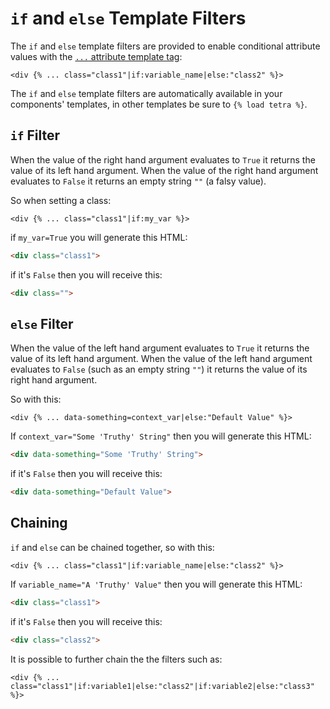 # `if` and `else` Template Filters

The `if` and `else` template filters are provided to enable conditional attribute values with the [`...` attribute template tag](attribute-tag):

``` django
<div {% ... class="class1"|if:variable_name|else:"class2" %}>
```

The `if` and `else` template filters are automatically available in your components' templates, in other templates be sure to `{% load tetra %}`.

## `if` Filter

When the value of the right hand argument evaluates to `True` it returns the value of its left hand argument. When the value of the right hand argument evaluates to `False` it returns an empty string `""` (a falsy value).

So when setting a class:

``` django
<div {% ... class="class1"|if:my_var %}>
```

if `my_var=True` you will generate this HTML:

``` html
<div class="class1">
```

if it's `False` then you will receive this:

``` html
<div class="">
```

## `else` Filter

When the value of the left hand argument evaluates to `True` it returns the value of its left hand argument. When the value of the left hand argument evaluates to `False` (such as an empty string `""`) it returns the value of its right hand argument.

So with this:

``` django
<div {% ... data-something=context_var|else:"Default Value" %}>
```

If `context_var="Some 'Truthy' String"` then you will generate this HTML:

``` html
<div data-something="Some 'Truthy' String">
```

if it's `False` then you will receive this:

``` html
<div data-something="Default Value">
```

## Chaining

`if` and `else` can be chained together, so with this:

``` django
<div {% ... class="class1"|if:variable_name|else:"class2" %}>
```

If `variable_name="A 'Truthy' Value"` then you will generate this HTML:

``` html
<div class="class1">
```

if it's `False` then you will receive this:

``` html
<div class="class2">
```

It is possible to further chain the the filters such as:

``` django
<div {% ... class="class1"|if:variable1|else:"class2"|if:variable2|else:"class3" %}>
```